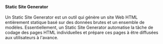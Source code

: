 #### Static Site Generator

Un Static Site Generator est un outil qui génère un site Web HTML entièrement statique basé sur des données brutes et un ensemble de modèles. Essentiellement, un Static Site Generator automatise la tâche de codage des pages HTML individuelles et prépare ces pages à être diffusées aux utilisateurs à l'avance.
